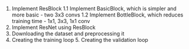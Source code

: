 1. Implement ResBlock
    1.1 Implement BasicBlock, which is simpler and more basic - two 3x3 convs
    1.2 Implement BottleBlock, which reduces training time - 1x1, 3x3, 1x1 conv
2. Implement ResNet using ResBlock
3. Downloading the dataset and preprocessing it
4. Creating the training loop 5. Creating the validation loop